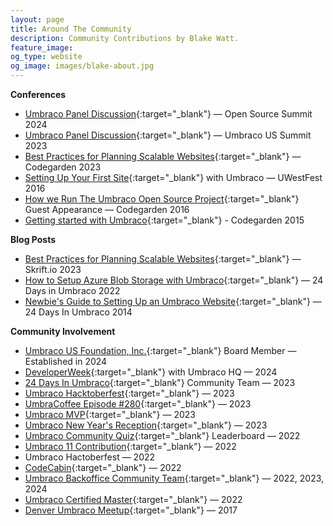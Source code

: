 ```yaml
---
layout: page
title: Around The Community
description: Community Contributions by Blake Watt.
feature_image: 
og_type: website
og_image: images/blake-about.jpg 
---
```


**Conferences**

* [Umbraco Panel Discussion](https://events.linuxfoundation.org/open-source-summit-north-america/){:target="_blank"} &mdash; Open Source Summit 2024
* [Umbraco Panel Discussion](https://summit.umbraco.com/program/speakers/){:target="_blank"} &mdash; Umbraco US Summit 2023
* [Best Practices for Planning Scalable Websites](https://youtu.be/mjueOtcTEWc){:target="_blank"} &mdash; Codegarden 2023
* [Setting Up Your First Site](https://www.youtube.com/watch?v=mBZDXgdcSPU&ab_channel=uWestFest){:target="_blank"} with Umbraco &mdash; UWestFest 2016
* [How we Run The Umbraco Open Source Project](https://vimeo.com/183479448){:target="_blank"} Guest Appearance &mdash; Codegarden 2016
* [Getting started with Umbraco](https://vimeo.com/132815032){:target="_blank"} - Codegarden 2015

**Blog Posts**

- [Best Practices for Planning Scalable Websites](https://skrift.io/issues/best-practices-for-planning-scalable-websites/){:target="_blank"} &mdash; Skrift.io 2023
- [How to Setup Azure Blob Storage with Umbraco](https://24days.in/umbraco-cms/2022/configure-azure-for-media/){:target="_blank"} &mdash; 24 Days in Umbraco 2022
- [Newbie's Guide to Setting Up an Umbraco Website](https://archive.24days.in/umbraco-cms/2014/how-to-set-up-an-umbraco-site/){:target="_blank"} &mdash; 24 Days In Umbraco 2014

**Community Involvement**

- [Umbraco US Foundation, Inc.](http://umbracousfoundation.org){:target="_blank"} Board Member &mdash; Established in 2024
- [DeveloperWeek](https://www.linkedin.com/posts/umbraco_developerweek2024-umbraco-devweek2024-activity-7166770168562368512-0NUL?utm_source=share&utm_medium=member_desktop){:target="_blank"} with Umbraco HQ &mdash; 2024
- [24 Days In Umbraco](https://24days.in/umbraco-cms/about/){:target="_blank"} Community Team &mdash; 2023
- [Umbraco Hacktoberfest](https://community.umbraco.com/the-community-blog/hacktoberfest-2023-recap/){:target="_blank"} &mdash; 2023
- [UmbraCoffee Episode #280](https://www.youtube.com/live/Ccjzu38CEo8?si=kYMlT-WX5Nizpusp){:target="_blank"} &mdash; 2023
- [Umbraco MVP](https://umbraco.com/blog/the-umbraco-2023-mvps/){:target="_blank"} &mdash; 2023
- [Umbraco New Year's Reception](https://webapp.spotme.com/login/umbraco/nyr2023){:target="_blank"} &mdash; 2023
- [Umbraco Community Quiz](https://communityquiz.net/leaderboard/){:target="_blank"} Leaderboard &mdash; 2022
- [Umbraco 11 Contribution](https://umbraco.com/blog/umbraco-11-release/){:target="_blank"} &mdash; 2022
- Umbraco Hactoberfest &mdash; 2022
- [CodeCabin](https://twitter.com/codecabin/status/1575786922601218048){:target="_blank"} &mdash; 2022
- [Umbraco Backoffice Community Team](https://umbraco.com/blog/introducing-the-new-new-backoffice-community-team/){:target="_blank"} &mdash; 2022, 2023, 2024
- [Umbraco Certified Master](https://umbraco.com/training/certified-developers/developer/?id=08b50a85-1492-4334-9561-efafa0004aeb){:target="_blank"} &mdash; 2022
- [Denver Umbraco Meetup](https://www.meetup.com/denver-area-umbraco-meetup/){:target="_blank"} &mdash; 2017